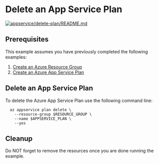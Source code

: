 
# Delete an App Service Plan

[![appservice/delete-plan/README.md](https://github.com/Azure-Samples/java-on-azure-examples/actions/workflows/appservice_delete-plan_README_md.yml/badge.svg)](https://github.com/Azure-Samples/java-on-azure-examples/actions/workflows/appservice_delete-plan_README_md.yml)

## Prerequisites

This example assumes you have previously completed the following examples:

1. [Create an Azure Resource Group](../../group/create/README.md)
1. [Create an Azure App Service Plan](../create-plan/README.md)

## Delete an App Service Plan

<!-- workflow.run()

  if [[ -z $REGION ]]; then
    export REGION=westus
  fi

  -->
<!-- workflow.cron(0 7 * * 4) -->
<!-- workflow.include(../create-plan/README.md) -->

To delete the Azure App Service Plan use the following command line:

```shell
  az appservice plan delete \
    --resource-group $RESOURCE_GROUP \
    --name $APPSERVICE_PLAN \
    --yes
```

<!-- workflow.directOnly() 

  export RESULT=$(az appservice plan show --resource-group $RESOURCE_GROUP --name $APPSERVICE_PLAN --query provisioningState --output tsv)
  az group delete --name $RESOURCE_GROUP --yes || true
  if [[ "$RESULT" == Succeeded ]]; then
    exit 1
  fi

  -->

## Cleanup

Do NOT forget to remove the resources once you are done running the example.

